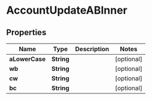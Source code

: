 

# AccountUpdateABInner


## Properties

| Name | Type | Description | Notes |
|------------ | ------------- | ------------- | -------------|
|**aLowerCase** | **String** |  |  [optional] |
|**wb** | **String** |  |  [optional] |
|**cw** | **String** |  |  [optional] |
|**bc** | **String** |  |  [optional] |



